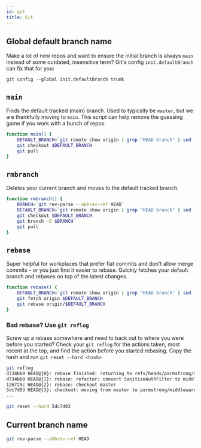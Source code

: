 ```yaml
---
id: git
title: Git
---
```


## Global default branch name

Make a lot of new repos and want to ensure the initial branch is always `main` instead of some outdated, insensitive term? Git's config `init.defaultBranch` can fix that for you:

```
git config --global init.defaultBranch trunk
```

## `main`

Finds the default tracked (main) branch. Used to typically be `master`, but we are thankfully moving to `main`. This script can help remove the guessing game if you work with a bunch of repos.

```bash title="Add to your ~/.zshrc"
function main() {
    DEFAULT_BRANCH=`git remote show origin | grep "HEAD branch" | sed 's/.*: //'`
    git checkout $DEFAULT_BRANCH
    git pull
}
```

## `rmbranch`

Deletes your current branch and moves to the default tracked branch.

```bash title="Add to your ~/.zshrc"
function rmbranch() {
    BRANCH=`git rev-parse --abbrev-ref HEAD`
    DEFAULT_BRANCH=`git remote show origin | grep "HEAD branch" | sed 's/.*: //'`
    git checkout $DEFAULT_BRANCH
    git branch -D $BRANCH
    git pull
}
```

## `rebase`

Super helpful for workplaces that prefer flat commits and don't allow merge commits – or you just find it easier to rebase. Quickly fetches your default branch and rebases on top of the latest changes.

```bash title="Add to your ~/.zshrc"
function rebase() {
    DEFAULT_BRANCH=`git remote show origin | grep "HEAD branch" | sed 's/.*: //'`
    git fetch origin $DEFAULT_BRANCH
    git rebase origin/$DEFAULT_BRANCH
}
```

### Bad rebase? Use `git reflog`

Screw up a rebase somewhere and need to back out to where you were before you started? Check your `git reflog` for the actions taken, most recent at the top, and find the action before you started rebasing. Copy the hash and run `git reset --hard <hash>`

```bash
git reflog
d734bb0 HEAD@{0}: rebase finished: returning to refs/heads/parmstrong/middleware-1-sanitizeauth
d734bb0 HEAD@{1}: rebase: refactor: convert SanitizeAuthFilter to middleware
126725c HEAD@{2}: rebase: checkout master
5dc7d03 HEAD@{3}: checkout: moving from master to parmstrong/middleware-1-sanitizeauth
...

git reset --hard 5dc7d03
```

## Current branch name

```bash
git rev-parse --abbrev-ref HEAD
```
